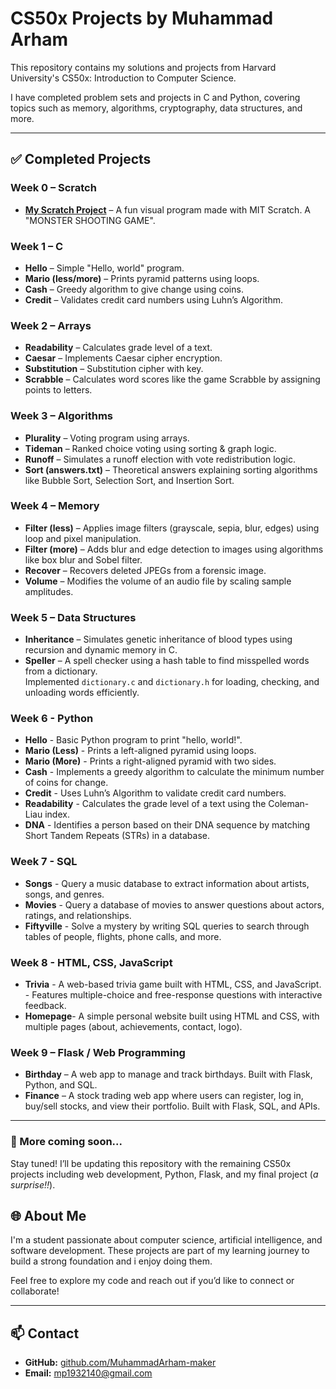 # CS50x Projects by Muhammad Arham

This repository contains my solutions and projects from Harvard University's CS50x: Introduction to Computer Science.

I have completed problem sets and projects in C and Python, covering topics such as memory, algorithms, cryptography, data structures, and more.

---

## ✅ Completed Projects

### Week 0 – Scratch
- **[My Scratch Project]((https://scratch.mit.edu/projects/1201280373/))** – A fun visual program made with MIT Scratch. A "MONSTER SHOOTING GAME".

### Week 1 – C
- **Hello** – Simple "Hello, world" program.
- **Mario (less/more)** – Prints pyramid patterns using loops.
- **Cash** – Greedy algorithm to give change using coins.
- **Credit** – Validates credit card numbers using Luhn’s Algorithm.

### Week 2 – Arrays
- **Readability** – Calculates grade level of a text.
- **Caesar** – Implements Caesar cipher encryption.
- **Substitution** – Substitution cipher with key.
- **Scrabble** – Calculates word scores like the game Scrabble by assigning points to letters.

### Week 3 – Algorithms
- **Plurality** – Voting program using arrays.
- **Tideman** – Ranked choice voting using sorting & graph logic.
- **Runoff** – Simulates a runoff election with vote redistribution logic.
- **Sort (answers.txt)** – Theoretical answers explaining sorting algorithms like Bubble Sort, Selection Sort, and Insertion Sort.

### Week 4 – Memory
- **Filter (less)** – Applies image filters (grayscale, sepia, blur, edges) using loop and pixel manipulation.
- **Filter (more)** – Adds blur and edge detection to images using algorithms like box blur and Sobel filter.
- **Recover** – Recovers deleted JPEGs from a forensic image.
- **Volume** – Modifies the volume of an audio file by scaling sample amplitudes.

### Week 5 – Data Structures
- **Inheritance** – Simulates genetic inheritance of blood types using recursion and dynamic memory in C.
- **Speller** – A spell checker using a hash table to find misspelled words from a dictionary.  
  Implemented `dictionary.c` and `dictionary.h` for loading, checking, and unloading words efficiently.

### Week 6 - Python
- **Hello** - Basic Python program to print "hello, world!".
- **Mario (Less)** - Prints a left-aligned pyramid using loops.
- **Mario (More)** - Prints a right-aligned pyramid with two sides.
- **Cash** - Implements a greedy algorithm to calculate the minimum number of coins for change.
- **Credit** - Uses Luhn’s Algorithm to validate credit card numbers.
- **Readability** - Calculates the grade level of a text using the Coleman-Liau index.
- **DNA** - Identifies a person based on their DNA sequence by matching Short Tandem Repeats (STRs) in a database.

### Week 7 - SQL
- **Songs** - Query a music database to extract information about artists, songs, and genres.
- **Movies** - Query a database of movies to answer questions about actors, ratings, and relationships.
- **Fiftyville** - Solve a mystery by writing SQL queries to search through tables of people, flights, phone calls, and more.

### Week 8 - HTML, CSS, JavaScript
- **Trivia** - A web-based trivia game built with HTML, CSS, and JavaScript.
             - Features multiple-choice and free-response questions with interactive feedback.
- **Homepage**- A simple personal website built using HTML and CSS, with multiple pages (about, achievements, contact, logo).

### Week 9 – Flask / Web Programming
- **Birthday** – A web app to manage and track birthdays. Built with Flask, Python, and SQL.
- **Finance** – A stock trading web app where users can register, log in, buy/sell stocks, and view their portfolio. Built with Flask, SQL, and APIs.


---
### 🚧 More coming soon...
Stay tuned! I’ll be updating this repository with the remaining CS50x projects including web development, Python, Flask, and my final project (*a surprise!!*).


## 🌐 About Me

I'm a student passionate about computer science, artificial intelligence, and software development. These projects are part of my learning journey to build a strong foundation and i enjoy doing them.

Feel free to explore my code and reach out if you’d like to connect or collaborate!

---

## 📫 Contact

- **GitHub:** [github.com/MuhammadArham-maker](https://github.com/MuhammadArham-maker)
- **Email:** mp1932140@gmail.com
